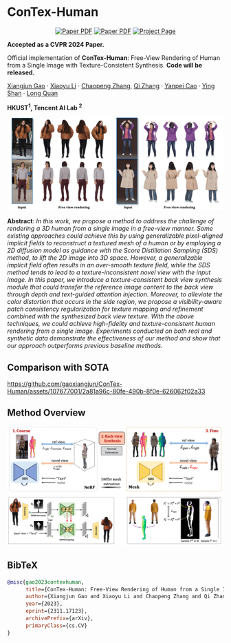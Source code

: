 # ConTex-Human

<p align="center">
        <a href="https://gaoxiangjun.github.io/contex_human/paper/ConTex_Human.pdf"><img src='https://img.shields.io/badge/Paper-ConTex_Human-red' alt='Paper PDF'></a>
        <a href="https://arxiv.org/abs/2311.17123"><img src='https://img.shields.io/badge/arXiv-ConTex_Human-blue' alt='Paper PDF'></a>
        <a href='https://gaoxiangjun.github.io/contex_human/'><img src='https://img.shields.io/badge/Project_Page-ConTex_Human-green' alt='Project Page'></a>
  </p>

<!--[**Paper**](https://arxiv.org/abs/2311.17123) | [**Project Page**](https://gaoxiangjun.github.io/contex_human/) 
 | [**Youtube video**](https://gaoxiangjun.github.io/contex_human/) -->

**Accepted as a CVPR 2024 Paper.**

Official implementation of **ConTex-Human**: Free-View Rendering of Human from a Single Image with Texture-Consistent Synthesis. **Code will be released.**

[Xiangjun Gao](https://scholar.google.com/citations?user=qgdesEcAAAAJ&hl=en&oi=sra) · [Xiaoyu Li](https://xiaoyu258.github.io/) · [Chaopeng Zhang](), [Qi Zhang](https://qzhang-cv.github.io/) · [Yanpei Cao](https://yanpei.me/) · [Ying Shan](https://scholar.google.com/citations?user=4oXBp9UAAAAJ&hl=en) · [Long Quan](https://scholar.google.com/citations?hl=en&user=ZMLhZJ8AAAAJ&view_op=list_works)

**HKUST<sup>1</sup>, Tencent AI Lab <sup>2</sup>**



<p align="center">
    <img src="assets/teaser.png">
</p>

**Abstract**: *In this work, we propose a method to address the challenge of rendering a 3D human from a single image in a free-view manner. Some existing approaches could achieve this by using generalizable pixel-aligned implicit fields to reconstruct a textured mesh of a human or by employing a 2D diffusion model as guidance with the Score Distillation Sampling (SDS) method, to lift the 2D image into 3D space. However, a generalizable implicit field often results in an over-smooth texture field, while the SDS method tends to lead to a texture-inconsistent novel view with the input image. In this paper, we introduce a texture-consistent back view synthesis module that could transfer the reference image content to the back view through depth and text-guided attention injection. Moreover, to alleviate the color distortion that occurs in the side region, we propose a visibility-aware patch consistency regularization for texture mapping and refinement combined with the synthesized back view texture. With the above techniques, we could achieve high-fidelity and texture-consistent human rendering from a single image. Experiments conducted on both real and synthetic data demonstrate the effectiveness of our method and show that our approach outperforms previous baseline methods.*

## Comparison with SOTA
https://github.com/gaoxiangjun/ConTex-Human/assets/107677001/2a81a96c-80fe-490b-8f0e-626062f02a33


## Method Overview
<p align="center">
    <img src="assets/overview_pipeline.png">
</p>


<!-- https://github.com/MrTornado24/DreamCraft3D/assets/45503891/8e70610c-d812-4544-86bf-7f8764e41067



https://github.com/MrTornado24/DreamCraft3D/assets/45503891/b1e8ae54-1afd-4e0f-88f7-9bd5b70fd44d



https://github.com/MrTornado24/DreamCraft3D/assets/45503891/ead40f9b-d7ee-4ee8-8d98-dbd0b8fbab97 -->


## BibTeX

```bibtex
@misc{gao2023contexhuman,
      title={ConTex-Human: Free-View Rendering of Human from a Single Image with Texture-Consistent Synthesis}, 
      author={Xiangjun Gao and Xiaoyu Li and Chaopeng Zhang and Qi Zhang and Yanpei Cao and Ying Shan and Long Quan},
      year={2023},
      eprint={2311.17123},
      archivePrefix={arXiv},
      primaryClass={cs.CV}
}
```
